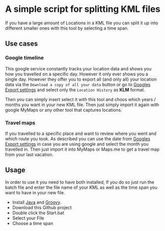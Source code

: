 # A simple script for splitting KML files

If you have a large amount of Locations in a KML file you can split it up into different smaller ones with this tool by selecting a time span.

## Use cases
### Google timeline
This google service constantly tracks your location data and shows you how you travelled on a specific day. However it only ever shows you a single day.
However they offer you to export all (and only all) your location data via the `Download a copy of all your data` button or go to [Googles Export settings](https://takeout.google.com/settings/takeout) and select only the `Location History` as **KLM** format.

Then you can simply insert select it with this tool and choos which years / months you want in your new KML file. Then just simply import it again with google MyMaps or any other tool that captures locations.

### Travel maps
If you travelled to a specific place and want to review where you went and which route you took. As described you can use the date from [Googles Export settings](https://takeout.google.com/settings/takeout) in case you are using google and select the month you travelled in. Then just import it into MyMaps or Maps.me to get a travel map from your last vacation.
## Usage
In order to use it you need to have both installed,  If you do so just run the batch file and enter the file name of your KML as well as the time span you want to have in your new file.

* Install [Java](https://www.oracle.com/technetwork/java/javase/downloads/index.html) and [Groovy](http://groovy-lang.org/download.html).
* Download this Github project
* Double click the Start.bat
* Select your File
* Choose a time span
